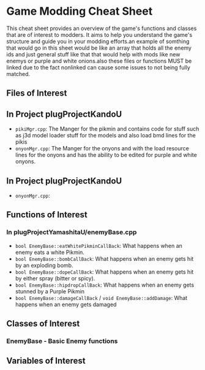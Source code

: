 # Game Modding Cheat Sheet

This cheat sheet provides an overview of the game's functions and classes that are of interest to modders. It aims to help you understand the game's structure and guide you in your modding efforts.an example of somthing that would go in this sheet would be like an array that holds all the enemy ids and just general stuff like that that would help with mods like new enemys or purple and white onions.also these files or functions MUST be linked due to the fact nonlinked can cause some issues to not being fully matched.

## Files of Interest
## In Project plugProjectKandoU
- `pikiMgr.cpp`: The Manger for the pikmin and contains code for stuff such as j3d model loader stuff for the models and also load bmd lines for the pikis
- `onyonMgr.cpp`: The Manger for the onyons and with the load resource lines for the onyons and has the ability to be edited for purple and white onyons.
## In Project plugProjectKandoU
- `onyonMgr.cpp`:
## Functions of Interest
### In plugProjectYamashitaU/enemyBase.cpp
- `bool EnemyBase::eatWhitePikminCallBack`: What happens when an enemy eats a white Pikmin.
- `bool EnemyBase::bombCallBack`: What happens when an enemy gets hit by an exploding bomb.
- `bool EnemyBase::dopeCallBack`: What happens when an enemy gets hit by either spray (bitter or spicy).
- `bool EnemyBase::hipdropCallBack`: What happens when an enemy gets stunned by a Purple Pikmin
- `bool EnemyBase::damageCallBack` / `void EnemyBase::addDamage`: What happens when an enemy gets damaged


## Classes of Interest
### EnemyBase - Basic Enemy functions



## Variables of Interest


